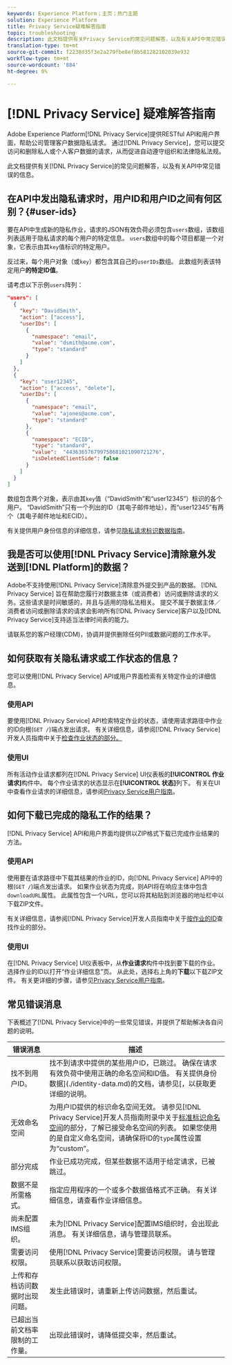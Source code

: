 ```yaml
---
keywords: Experience Platform；主页；热门主题
solution: Experience Platform
title: Privacy Service疑难解答指南
topic: troubleshooting
description: 此文档提供有关Privacy Service的常见问题解答，以及有关API中常见错误的信息。
translation-type: tm+mt
source-git-commit: f2238d35f3e2a279fbe8ef8b581282102039e932
workflow-type: tm+mt
source-wordcount: '884'
ht-degree: 0%

---
```



# [!DNL Privacy Service] 疑难解答指南

Adobe Experience Platform[!DNL Privacy Service]提供RESTful API和用户界面，帮助公司管理客户数据隐私请求。 通过[!DNL Privacy Service]，您可以提交访问和删除私人或个人客户数据的请求，从而促进自动遵守组织和法律隐私法规。

此文档提供有关[!DNL Privacy Service]的常见问题解答，以及有关API中常见错误的信息。

## 在API中发出隐私请求时，用户ID和用户ID之间有何区别？{#user-ids}

要在API中生成新的隐私作业，请求的JSON有效负荷必须包含`users`数组，该数组列表适用于隐私请求的每个用户的特定信息。 `users`数组中的每个项目都是一个对象，它表示由其`key`值标识的特定用户。

反过来，每个用户对象（或`key`）都包含其自己的`userIDs`数组。 此数组列表该特定用户&#x200B;**的特定ID值**。

请考虑以下示例`users`阵列：

```json
"users": [
  {
    "key": "DavidSmith",
    "action": ["access"],
    "userIDs": [
      {
        "namespace": "email",
        "value": "dsmith@acme.com",
        "type": "standard"
      }
    ]
  },
  {
    "key": "user12345",
    "action": ["access", "delete"],
    "userIDs": [
      {
        "namespace": "email",
        "value": "ajones@acme.com",
        "type": "standard"
      },
      {
        "namespace": "ECID",
        "type": "standard",
        "value":  "443636576799758681021090721276",
        "isDeletedClientSide": false
      }
    ]
  }
]
```

数组包含两个对象，表示由其`key`值（“DavidSmith”和“user12345”）标识的各个用户。 “DavidSmith”只有一个列出的ID（其电子邮件地址），而“user12345”有两个（其电子邮件地址和ECID）。

有关提供用户身份信息的详细信息，请参见[隐私请求标识数据指南](identity-data.md)。


## 我是否可以使用[!DNL Privacy Service]清除意外发送到[!DNL Platform]的数据？

Adobe不支持使用[!DNL Privacy Service]清除意外提交到产品的数据。 [!DNL Privacy Service] 旨在帮助您履行对数据主体（或消费者）访问或删除请求的义务。这些请求是时间敏感的，并且与适用的隐私法相关。 提交不属于数据主体／消费者访问或删除请求的请求会影响所有[!DNL Privacy Service]客户以及[!DNL Privacy Service]支持适当法律时间表的能力。

请联系您的客户经理(CDM)，协调并提供删除任何PII或数据问题的工作水平。

## 如何获取有关隐私请求或工作状态的信息？

您可以使用[!DNL Privacy Service] API或用户界面检索有关特定作业的详细信息。

### 使用API

要使用[!DNL Privacy Service] API检索特定作业的状态，请使用请求路径中作业的ID向根(`GET /`)端点发出请求。 有关详细信息，请参阅[!DNL Privacy Service]开发人员指南中关于[检查作业状态的部分。](api/privacy-jobs.md#check-the-status-of-a-job)

### 使用UI

所有活动作业请求都列在[!DNL Privacy Service] UI仪表板的&#x200B;**[!UICONTROL 作业请求]**&#x200B;构件中。 每个作业请求的状态显示在&#x200B;**[!UICONTROL 状态]**&#x200B;列下。 有关在UI中查看作业请求的详细信息，请参阅[Privacy Service用户指南](ui/user-guide.md)。

## 如何下载已完成的隐私工作的结果？

[!DNL Privacy Service] API和用户界面均提供以ZIP格式下载已完成作业结果的方法。

### 使用API

使用要在请求路径中下载其结果的作业的ID，向[!DNL Privacy Service] API中的根(`GET /`)端点发出请求。 如果作业状态为完成，则API将在响应主体中包含`downloadURL`属性。 此属性包含一个URL，您可以将其粘贴到浏览器的地址栏中以下载ZIP文件。

有关详细信息，请参阅[!DNL Privacy Service]开发人员指南中关于[按作业的ID](api/privacy-jobs.md#check-the-status-of-a-job)查找作业的部分。

### 使用UI

在[!DNL Privacy Service] UI仪表板中，从&#x200B;**作业请求**&#x200B;构件中找到要下载的作业。 选择作业的ID以打开“作业详细信息”页。 从此处，选择右上角的&#x200B;**下载**&#x200B;以下载ZIP文件。 有关更详细的步骤，请参见[Privacy Service用户指南](ui/user-guide.md)。

## 常见错误消息

下表概述了[!DNL Privacy Service]中的一些常见错误，并提供了帮助解决各自问题的说明。

| 错误消息 | 描述 |
| --- | --- |
| 找不到用户ID。 | 找不到请求中提供的某些用户ID，已跳过。 确保在请求有效负荷中使用正确的命名空间和ID值。 有关提供身份数据](./identity-data.md)的文档，请参见[，以获取更详细的说明。 |
| 无效命名空间 | 为用户ID提供的标识命名空间无效。 请参见[!DNL Privacy Service]开发人员指南附录中关于[标准标识命名空间](./api/appendix.md#standard-namespaces)的部分，了解已接受命名空间的列表。 如果您使用的是自定义命名空间，请确保将ID的`type`属性设置为“custom”。 |
| 部分完成 | 作业已成功完成，但某些数据不适用于给定请求，已被跳过。 |
| 数据不是所需格式。 | 指定应用程序的一个或多个数据值格式不正确。 有关详细信息，请查看作业详细信息。 |
| 尚未配置IMS组织。 | 未为[!DNL Privacy Service]配置IMS组织时，会出现此消息。 有关详细信息，请与管理员联系。 |
| 需要访问权限。 | 使用[!DNL Privacy Service]需要访问权限。 请与管理员联系以获取访问权限。 |
| 上传和存档访问数据时出现问题。 | 发生此错误时，请重新上传访问数据，然后重试。 |
| 已超出当前文档率限制的工作量。 | 出现此错误时，请降低提交率，然后重试。 |